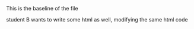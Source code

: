 This is the baseline of the file

student B wants to write some html as well, modifying the same html code